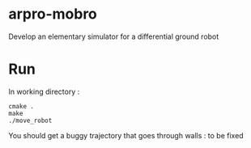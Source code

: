 # arpro-mobro
Develop an elementary simulator for a differential ground robot

# Run

In working directory :
```
cmake .
make
./move_robot
```

You should get a buggy trajectory that goes through walls : to be fixed
